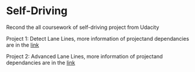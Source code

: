 # Self-Driving

Recond the all coursework of self-driving project from Udacity

Project 1: Detect Lane Lines,
more information of projectand dependancies are in the [link](https://github.com/udacity/CarND-LaneLines-P1)

Project 2: Advanced Lane Lines,
more information of projectand dependancies are in the [link](https://github.com/udacity/CarND-Advanced-Lane-Lines)
